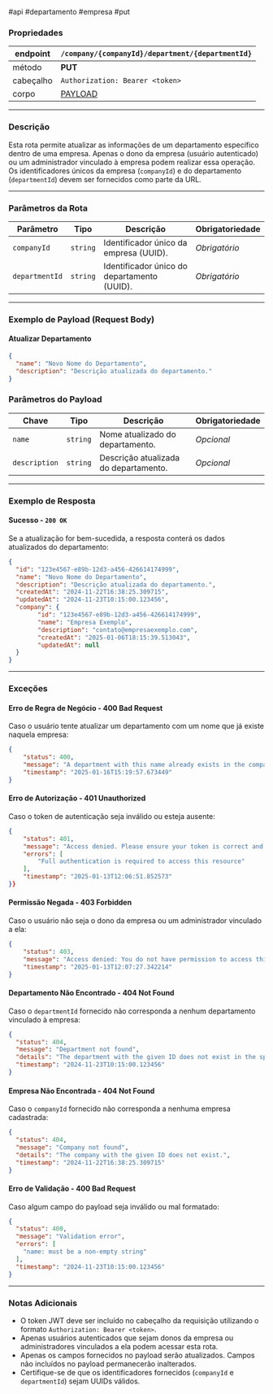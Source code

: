#api #departamento #empresa #put

### Propriedades

| endpoint  | `/company/{companyId}/department/{departmentId}`                               |
| --------- | ------------------------------------------------------------------------------ |
| método    | **PUT**                                                                        |
| cabeçalho | `Authorization: Bearer <token>`                                                |
| corpo     | [PAYLOAD](#Exemplo%20de%20Payload%20(Request%20Body)#Atualizar%20Departamento) |

---

### Descrição

Esta rota permite atualizar as informações de um departamento específico dentro de uma empresa. Apenas o dono da empresa (usuário autenticado) ou um administrador vinculado à empresa podem realizar essa operação. Os identificadores únicos da empresa (`companyId`) e do departamento (`departmentId`) devem ser fornecidos como parte da URL.

---

### Parâmetros da Rota

|**Parâmetro**|**Tipo**|**Descrição**|**Obrigatoriedade**|
|---|---|---|---|
|`companyId`|`string`|Identificador único da empresa (UUID).|_Obrigatório_|
|`departmentId`|`string`|Identificador único do departamento (UUID).|_Obrigatório_|

---

### Exemplo de Payload (Request Body)
#### Atualizar Departamento
```json
{
  "name": "Novo Nome do Departamento",
  "description": "Descrição atualizada do departamento."
}
```

### Parâmetros do Payload

|**Chave**|**Tipo**|**Descrição**|**Obrigatoriedade**|
|---|---|---|---|
|`name`|`string`|Nome atualizado do departamento.|_Opcional_|
|`description`|`string`|Descrição atualizada do departamento.|_Opcional_|

---
### Exemplo de Resposta

#### Sucesso - `200 OK`
Se a atualização for bem-sucedida, a resposta conterá os dados atualizados do departamento:
```json
{
  "id": "123e4567-e89b-12d3-a456-426614174999",
  "name": "Novo Nome do Departamento",
  "description": "Descrição atualizada do departamento.",
  "createdAt": "2024-11-22T16:38:25.309715",
  "updatedAt": "2024-11-23T10:15:00.123456",
  "company": {
		"id": "123e4567-e89b-12d3-a456-426614174999", 
		"name": "Empresa Exemplo",
		"description": "contato@empresaexemplo.com",
		"createdAt": "2025-01-06T18:15:39.513043",
		"updatedAt": null
  }
}
```

---
### Exceções

#### Erro de Regra de Negócio - **400 Bad Request**
Caso o usuário tente atualizar um departamento com um nome que já existe naquela empresa:
```json
{
	"status": 400,
	"message": "A department with this name already exists in the company.",
	"timestamp": "2025-01-16T15:19:57.673449"
}
```


#### Erro de Autorização - **401 Unauthorized**
Caso o token de autenticação seja inválido ou esteja ausente:
```json
{
	"status": 401,
	"message": "Access denied. Please ensure your token is correct and active.",
	"errors": [
		"Full authentication is required to access this resource"
	],
	"timestamp": "2025-01-13T12:06:51.852573"
}}
```

#### Permissão Negada - **403 Forbidden**
Caso o usuário não seja o dono da empresa ou um administrador vinculado a ela:
```json
{
	"status": 403,
	"message": "Access denied: You do not have permission to access this resource.",
	"timestamp": "2025-01-13T12:07:27.342214"
}
```

#### Departamento Não Encontrado - **404 Not Found**
Caso o `departmentId` fornecido não corresponda a nenhum departamento vinculado à empresa:
```json
{
  "status": 404,
  "message": "Department not found",
  "details": "The department with the given ID does not exist in the specified company.",
  "timestamp": "2024-11-23T10:15:00.123456"
}
```

#### Empresa Não Encontrada - **404 Not Found**
Caso o `companyId` fornecido não corresponda a nenhuma empresa cadastrada:
```json
{
  "status": 404,
  "message": "Company not found",
  "details": "The company with the given ID does not exist.",
  "timestamp": "2024-11-22T16:38:25.309715"
}
```

#### Erro de Validação - **400 Bad Request**
Caso algum campo do payload seja inválido ou mal formatado:
```json
{
  "status": 400,
  "message": "Validation error",
  "errors": [
    "name: must be a non-empty string"
  ],
  "timestamp": "2024-11-23T10:15:00.123456"
}
```

--- 
### Notas Adicionais
- O token JWT deve ser incluído no cabeçalho da requisição utilizando o formato `Authorization: Bearer <token>`.
- Apenas usuários autenticados que sejam donos da empresa ou administradores vinculados a ela podem acessar esta rota.
- Apenas os campos fornecidos no payload serão atualizados. Campos não incluídos no payload permanecerão inalterados.
- Certifique-se de que os identificadores fornecidos (`companyId` e `departmentId`) sejam UUIDs válidos.